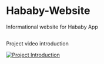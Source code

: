 # Hababy-Website

Informational website for Hababy App

##

Project video introduction

[![Project Introduction](http://img.youtube.com/vi/WA-ITiqCA14/0.jpg)](http://www.youtube.com/watch?v=WA-ITiqCA14 "Hababy project introduction")

